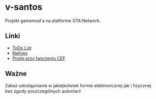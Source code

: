# v-santos
Projekt gamemod'a na platforme GTA:Network.
## Linki
- [ToDo List](https://trello.com/vsantos11)
- [Natives](http://i-demon.ovh/reference.html)
- [Protip przy tworzeniu CEF](https://bootsnipp.com/)
## Ważne
Zakaz udostępniania w jakiejkolwiek formie elektronicznej jak i fizycznej bez zgody poszczególnych autorów.:exclamation:
